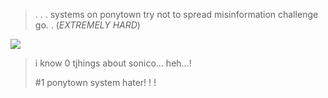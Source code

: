 > .  . . systems on ponytown try not to spread misinformation challenge go. . (*EXTREMELY HARD*)


 ![](https://i.imgur.com/JeDY9kU.png)
 

> i know 0 tjhings about sonico... heh...!
>
> 
> #1 ponytown system hater! ! !
